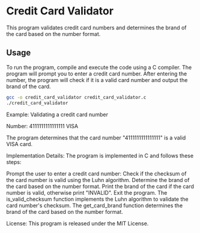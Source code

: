# Credit Card Validator

This program validates credit card numbers and determines the brand of the card based on the number format.

## Usage

To run the program, compile and execute the code using a C compiler. The program will prompt you to enter a credit card number. After entering the number, the program will check if it is a valid card number and output the brand of the card.

```bash
gcc -o credit_card_validator credit_card_validator.c
./credit_card_validator
```
Example: Validating a credit card number

Number: 4111111111111111
VISA

The program determines that the card number "4111111111111111" is a valid VISA card.

Implementation Details:
The program is implemented in C and follows these steps:

Prompt the user to enter a credit card number:
Check if the checksum of the card number is valid using the Luhn algorithm.
Determine the brand of the card based on the number format.
Print the brand of the card if the card number is valid, otherwise print "INVALID".
Exit the program.
The is_valid_checksum function implements the Luhn algorithm to validate the card number's checksum. The get_card_brand function determines the brand of the card based on the number format.

License:
This program is released under the MIT License.
